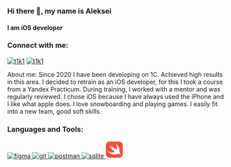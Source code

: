 ### Hi there 👋, my name is Aleksei
#### I am iOS developer

<h3 align="left">Connect with me:</h3>
<p align="left">
<a href="https://www.leetcode.com/t1k1" target="blank"><img align="center" src="https://raw.githubusercontent.com/rahuldkjain/github-profile-readme-generator/master/src/images/icons/Social/leet-code.svg" alt="t1k1" height="30" width="40" /></a>
<a href="https://t.me/snzt1k1" target="blank"><img align="center" src="https://user-images.githubusercontent.com/94898232/202649241-d6a66781-2272-48e2-a97f-91b16dd943a5.png" alt="t1k1" height="30" width="30" /></a>
</p>
About me: Since 2020 I have been developing on 1C. Achieved high results in this area. I decided to retrain as an iOS developer, for this I took a course from a Yandex Practicum. During training, I worked with a mentor and was regularly reviewed. 
I chose iOS because I have always used the iPhone and I like what apple does. I love snowboarding and playing games. I easily fit into a new team, good soft skills.  

<h3 align="left">Languages and Tools:</h3>
<p align="left"> <a href="https://www.figma.com/" target="_blank" rel="noreferrer"> <img src="https://www.vectorlogo.zone/logos/figma/figma-icon.svg" alt="figma" width="40" height="40"/> </a> <a href="https://git-scm.com/" target="_blank" rel="noreferrer"> <img src="https://www.vectorlogo.zone/logos/git-scm/git-scm-icon.svg" alt="git" width="40" height="40"/> </a> <a href="https://postman.com" target="_blank" rel="noreferrer"> <img src="https://www.vectorlogo.zone/logos/getpostman/getpostman-icon.svg" alt="postman" width="40" height="40"/> </a> <a href="https://www.sqlite.org/" target="_blank" rel="noreferrer"> <img src="https://www.vectorlogo.zone/logos/sqlite/sqlite-icon.svg" alt="sqlite" width="40" height="40"/> </a> <a href="https://developer.apple.com/swift/" target="_blank" rel="noreferrer"> <img src="https://raw.githubusercontent.com/devicons/devicon/master/icons/swift/swift-original.svg" alt="swift" width="40" height="40"/> </a> </p>
